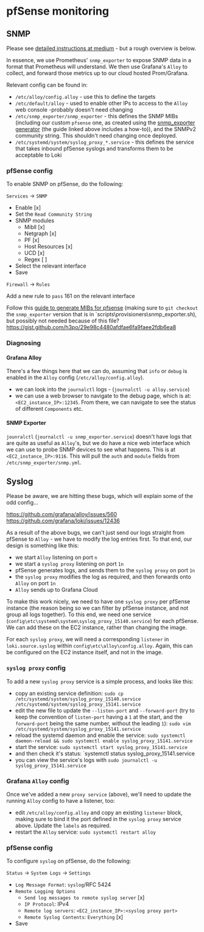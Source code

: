 # pfSense monitoring

## SNMP

Please see [detailed instructions at medium](https://joealford.medium.com/6c37e82ca89f) - but a rough overview is below.

In essence, we use Prometheus' `snmp_exporter` to expose SNMP data in a format that Prometheus will understand. We then use Grafana's `Alloy` to collect, and forward those metrics up to our cloud hosted Prom/Grafana.

Relevant config can be found in:

- `/etc/alloy/config.alloy` - use this to define the targets
- `/etc/default/alloy` - used to enable other IPs to access to the `Alloy` web console -probably doesn't need changing
- `/etc/snmp_exporter/snmp_exporter` - this defines the SNMP MIBs (including our custom `pfsense` one, as created using the [snmp_exporter generator](https://github.com/prometheus/snmp_exporter/tree/main/generator) (the guide linked above includes a how-to)), and the SNMPv2 community string. This shouldn't need changing once deployed.
- `/etc/systemd/system/syslog_proxy_*.service` - this defines the service that takes inbound pfSense syslogs and transforms them to be acceptable to Loki

### pfSense config

To enable SNMP on pfSense, do the following:

`Services` -> `SNMP`
- Enable [x]
- Set the `Read Community String`
- SNMP modules
    - Mibll [x]
    - Netgraph [x]
    - PF [x]
    - Host Resources [x]
    - UCD [x]
    - Regex [ ]
- Select the relevant interface
- Save

`Firewall` -> `Rules`

Add a new rule to `pass` 161 on the relevant interface

Follow this [guide to generate MIBs for pfsense](https://brendonmatheson.com/2021/02/07/step-by-step-guide-to-connecting-prometheus-to-pfsense-via-snmp.html) (making sure to `git checkout` the `snmp_exporter` version that is in `scripts\provisioners\snmp_exporter.sh), but possibly not needed because of this file? https://gist.github.com/h3po/29e98c4480afdfae6fa9faee2fdb6ea8

### Diagnosing

#### Grafana Alloy

There's a few things here that we can do, assuming that `info` or `debug` is enabled in the `Alloy` config (`/etc/alloy/config.alloy`).
- we can look into the `journalctl` logs - (`journalctl -u alloy.service`)
- we can use a web browser to navigate to the debug page, which is at: `<EC2_instance_IP>:12345`. From there, we can navigate to see the status of different `Components` etc.

#### SNMP Exporter

`jounralctl` (`journalctl -u snmp_exporter.service`) doesn't have logs that are quite as useful as `Alloy`'s, but we do have a nice web interface which we can use to probe SNMP devices to see what happens. This is at `<EC2_instance_IP>:9116`. This will pull the `auth` and `module` fields from `/etc/snmp_exporter/snmp.yml`.

## Syslog

Please be aware, we are hitting these bugs, which will explain some of the odd config...

https://github.com/grafana/alloy/issues/560
https://github.com/grafana/loki/issues/12436

As a result of the above bugs, we can't just send our logs straight from pfSense to `Alloy` - we have to modify the log entries first. To that end, our design is something like this: 
- we start `Alloy` listening on port `n`
- we start a `syslog proxy` listening on port `1n`
- pfSense generates logs, and sends them to the `syslog proxy` on port `1n`
- the `syslog proxy` modifies the log as required, and then forwards onto `Alloy` on port `1n`
- `Alloy` sends up to Grafana Cloud

To make this work nicely, we need to have one `syslog proxy` per pfSense instance (the reason being so we can filter by pfSense instance, and not group all logs together). To this end, we need one service (`config\etc\systemd\system\syslog_proxy_15140.service`) for each pfSense. We can add these on the EC2 instance, rather than changing the image.

For each `syslog proxy`, we will need a corresponding `listener` in `loki.source.syslog` within `config\etc\alloy\config.alloy`. Again, this can be configured on the EC2 instance itself, and not in the image.


### `syslog proxy` config

To add a new `syslog proxy` service is a simple process, and looks like this:

- copy an existing service definition: `sudo cp /etc/systemd/system/syslog_proxy_15140.service /etc/systemd/system/syslog_proxy_15141.service`
- edit the new file to update the `--listen-port` and `--forward-port` (try to keep the convention of `listen-port` having a `1` at the start, and the `forward-port` being the same number, without the leading `1`): `sudo vim /etc/systemd/system/syslog_proxy_15141.service`
- reload the systemd daemon and enable the service: `sudo systemctl daemon-reload && sudo systemctl enable syslog_proxy_15141.service`
- start the service: `sudo systemctl start syslog_proxy_15141.service`
- and then check it's status: `systemctl status syslog_proxy_15141.service
- you can view the service's logs with `sudo journalctl -u syslog_proxy_15141.service`

### Grafana `Alloy` config

Once we've added a new `proxy service` (above), we'll need to update the running `Alloy` config to have a listener, too:

- edit `/etc/alloy/config.alloy` and copy an existing `listener` block, making sure to bind it the port defined in the `syslog proxy` service above. Update the `labels` as required.
- restart the `Alloy` service: `sudo systemctl restart alloy`

### pfSense config

To configure `syslog` on pfSense, do the following:

`Status` -> `System Logs` -> `Settings`

- `Log Message Format`: `syslog`/RFC 5424
- `Remote Logging Options`
    - `Send log messages to remote syslog server` [x]
    - `IP Protocol`: IPv4
    - `Remote log servers`: `<EC2_instance_IP>:<syslog proxy port>`
    - `Remote Syslog Contents`: `Everything` [x]
- Save